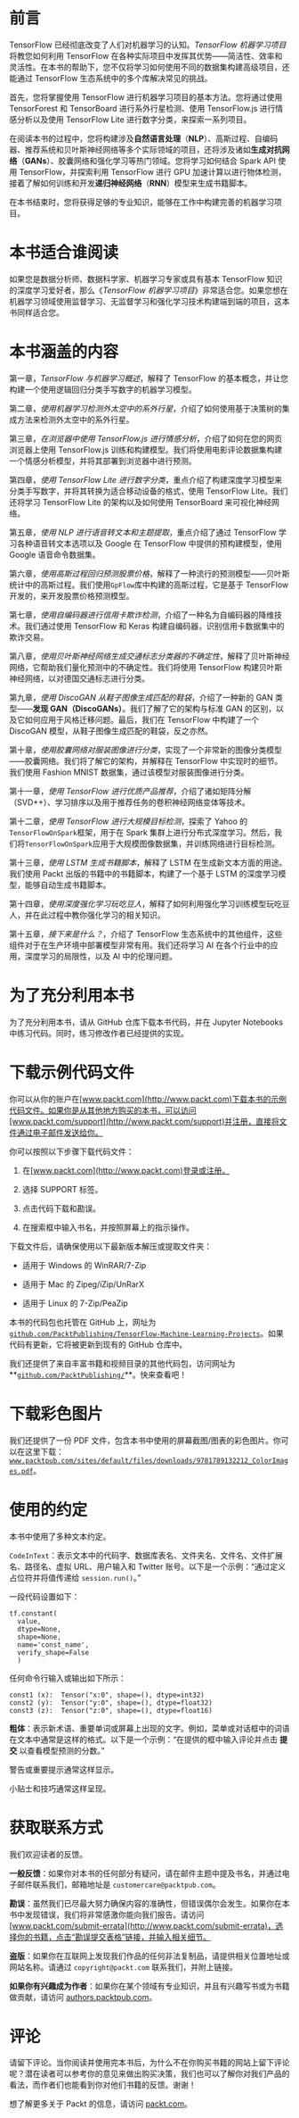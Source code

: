 # 前言

TensorFlow 已经彻底改变了人们对机器学习的认知。*TensorFlow 机器学习项目*将教您如何利用 TensorFlow 在各种实际项目中发挥其优势——简洁性、效率和灵活性。在本书的帮助下，您不仅将学习如何使用不同的数据集构建高级项目，还能通过 TensorFlow 生态系统中的多个库解决常见的挑战。

首先，您将掌握使用 TensorFlow 进行机器学习项目的基本方法。您将通过使用 TensorForest 和 TensorBoard 进行系外行星检测、使用 TensorFlow.js 进行情感分析以及使用 TensorFlow Lite 进行数字分类，来探索一系列项目。

在阅读本书的过程中，您将构建涉及**自然语言处理**（**NLP**）、高斯过程、自编码器、推荐系统和贝叶斯神经网络等多个实际领域的项目，还将涉及诸如**生成对抗网络**（**GANs**）、胶囊网络和强化学习等热门领域。您将学习如何结合 Spark API 使用 TensorFlow，并探索利用 TensorFlow 进行 GPU 加速计算以进行物体检测，接着了解如何训练和开发**递归神经网络**（**RNN**）模型来生成书籍脚本。

在本书结束时，您将获得足够的专业知识，能够在工作中构建完善的机器学习项目。

# 本书适合谁阅读

如果您是数据分析师、数据科学家、机器学习专家或具有基本 TensorFlow 知识的深度学习爱好者，那么《*TensorFlow 机器学习项目*》非常适合您。如果您想在机器学习领域使用监督学习、无监督学习和强化学习技术构建端到端的项目，这本书同样适合您。

# 本书涵盖的内容

第一章，*TensorFlow 与机器学习概述*，解释了 TensorFlow 的基本概念，并让您构建一个使用逻辑回归分类手写数字的机器学习模型。

第二章，*使用机器学习检测外太空中的系外行星*，介绍了如何使用基于决策树的集成方法来检测外太空中的系外行星。

第三章，*在浏览器中使用 TensorFlow.js 进行情感分析*，介绍了如何在您的网页浏览器上使用 TensorFlow.js 训练和构建模型。我们将使用电影评论数据集构建一个情感分析模型，并将其部署到浏览器中进行预测。

第四章，*使用 TensorFlow Lite 进行数字分类*，重点介绍了构建深度学习模型来分类手写数字，并将其转换为适合移动设备的格式，使用 TensorFlow Lite。我们还将学习 TensorFlow Lite 的架构以及如何使用 TensorBoard 来可视化神经网络。

第五章，*使用 NLP 进行语音转文本和主题提取*，重点介绍了通过 TensorFlow 学习各种语音转文本选项以及 Google 在 TensorFlow 中提供的预构建模型，使用 Google 语音命令数据集。

第六章，*使用高斯过程回归预测股票价格*，解释了一种流行的预测模型——贝叶斯统计中的高斯过程。我们使用`GpFlow`库中构建的高斯过程，它是基于 TensorFlow 开发的，来开发股票价格预测模型。

第七章，*使用自编码器进行信用卡欺诈检测*，介绍了一种名为自编码器的降维技术。我们通过使用 TensorFlow 和 Keras 构建自编码器，识别信用卡数据集中的欺诈交易。

第八章，*使用贝叶斯神经网络生成交通标志分类器的不确定性*，解释了贝叶斯神经网络，它帮助我们量化预测中的不确定性。我们将使用 TensorFlow 构建贝叶斯神经网络，以对德国交通标志进行分类。

第九章，*使用 DiscoGAN 从鞋子图像生成匹配的鞋袋*，介绍了一种新的 GAN 类型——**发现 GAN（DiscoGANs）**。我们了解了它的架构与标准 GAN 的区别，以及它如何应用于风格迁移问题。最后，我们在 TensorFlow 中构建了一个 DiscoGAN 模型，从鞋子图像生成匹配的鞋袋，反之亦然。

第十章，*使用胶囊网络对服装图像进行分类*，实现了一个非常新的图像分类模型——胶囊网络。我们将了解它的架构，并解释在 TensorFlow 中实现时的细节。我们使用 Fashion MNIST 数据集，通过该模型对服装图像进行分类。

第十一章，*使用 TensorFlow 进行优质产品推荐*，介绍了诸如矩阵分解（SVD++）、学习排序以及用于推荐任务的卷积神经网络变体等技术。

第十二章，*使用 TensorFlow 进行大规模目标检测*，探索了 Yahoo 的`TensorFlowOnSpark`框架，用于在 Spark 集群上进行分布式深度学习。然后，我们将`TensorFlowOnSpark`应用于大规模图像数据集，并训练网络进行目标检测。

第十三章，*使用 LSTM 生成书籍脚本*，解释了 LSTM 在生成新文本方面的用途。我们使用 Packt 出版的书籍中的书籍脚本，构建了一个基于 LSTM 的深度学习模型，能够自动生成书籍脚本。

第十四章，*使用深度强化学习玩吃豆人*，解释了如何利用强化学习训练模型玩吃豆人，并在此过程中教你强化学习的相关知识。

第十五章，*接下来是什么？*，介绍了 TensorFlow 生态系统中的其他组件，这些组件对于在生产环境中部署模型非常有用。我们还将学习 AI 在各个行业中的应用，深度学习的局限性，以及 AI 中的伦理问题。

# 为了充分利用本书

为了充分利用本书，请从 GitHub 仓库下载本书代码，并在 Jupyter Notebooks 中练习代码。同时，练习修改作者已经提供的实现。

# 下载示例代码文件

你可以从你的账户在[www.packt.com](http://www.packt.com)下载本书的示例代码文件。如果你是从其他地方购买的本书，可以访问[www.packt.com/support](http://www.packt.com/support)并注册，直接将文件通过电子邮件发送给你。

你可以按照以下步骤下载代码文件：

1.  在[www.packt.com](http://www.packt.com)登录或注册。

1.  选择 SUPPORT 标签。

1.  点击代码下载和勘误。

1.  在搜索框中输入书名，并按照屏幕上的指示操作。

下载文件后，请确保使用以下最新版本解压或提取文件夹：

+   适用于 Windows 的 WinRAR/7-Zip

+   适用于 Mac 的 Zipeg/iZip/UnRarX

+   适用于 Linux 的 7-Zip/PeaZip

本书的代码包也托管在 GitHub 上，网址为[`github.com/PacktPublishing/TensorFlow-Machine-Learning-Projects`](https://github.com/PacktPublishing/TensorFlow-Machine-Learning-Projects)。如果代码有更新，它将被更新到现有的 GitHub 仓库中。

我们还提供了来自丰富书籍和视频目录的其他代码包，访问网址为**[`github.com/PacktPublishing/`](https://github.com/PacktPublishing/)**。快来查看吧！

# 下载彩色图片

我们还提供了一份 PDF 文件，包含本书中使用的屏幕截图/图表的彩色图片。你可以在这里下载：[`www.packtpub.com/sites/default/files/downloads/9781789132212_ColorImages.pdf`](https://www.packtpub.com/sites/default/files/downloads/9781789132212_ColorImages.pdf)。

# 使用的约定

本书中使用了多种文本约定。

`CodeInText`：表示文本中的代码字、数据库表名、文件夹名、文件名、文件扩展名、路径名、虚拟 URL、用户输入和 Twitter 账号。以下是一个示例：“通过定义占位符并将值传递给 `session.run()`。”

一段代码设置如下：

```
tf.constant(
  value,
  dtype=None,
  shape=None,
  name='const_name',
  verify_shape=False
  )
```

任何命令行输入或输出如下所示：

```
const1 (x):  Tensor("x:0", shape=(), dtype=int32)
const2 (y):  Tensor("y:0", shape=(), dtype=float32)
const3 (z):  Tensor("z:0", shape=(), dtype=float16)
```

**粗体**：表示新术语、重要单词或屏幕上出现的文字。例如，菜单或对话框中的词语在文本中通常是这样的格式。以下是一个示例：“在提供的框中输入评论并点击 **提交** 以查看模型预测的分数。”

警告或重要提示通常这样显示。

小贴士和技巧通常这样呈现。

# 获取联系方式

我们欢迎读者的反馈。

**一般反馈**：如果你对本书的任何部分有疑问，请在邮件主题中提及书名，并通过电子邮件联系我们，邮箱地址是 `customercare@packtpub.com`。

**勘误**：虽然我们已尽最大努力确保内容的准确性，但错误偶尔会发生。如果你在本书中发现错误，我们将非常感激你能向我们报告。请访问 [www.packt.com/submit-errata](http://www.packt.com/submit-errata)，选择你的书籍，点击“勘误提交表格”链接，并输入相关细节。

**盗版**：如果你在互联网上发现我们作品的任何非法复制品，请提供相关位置地址或网站名称。请通过 `copyright@packt.com` 联系我们，并附上链接。

**如果你有兴趣成为作者**：如果你在某个领域有专业知识，并且有兴趣写书或为书籍做贡献，请访问 [authors.packtpub.com](http://authors.packtpub.com/)。

# 评论

请留下评论。当你阅读并使用完本书后，为什么不在你购买书籍的网站上留下评论呢？潜在读者可以参考你的意见来做出购买决策，我们也可以了解你对我们产品的看法，而作者们也能看到你对他们书籍的反馈。谢谢！

想了解更多关于 Packt 的信息，请访问 [packt.com](http://www.packt.com/)。
